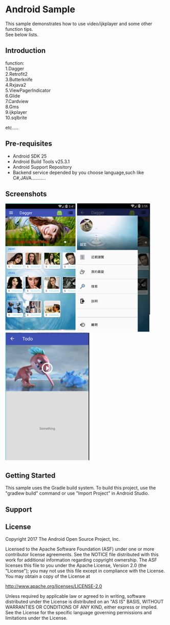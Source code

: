 

Android Sample
===================================

This sample demonstrates how to use video/ijkplayer and some other function tips.</br>
See below lists.

Introduction
------------

function:</br>
1.Dagger</br>
2.Retrofit2</br>
3.Butterknife</br>
4.Rxjava2</br>
5.ViewPagerIndicator</br>
6.Glide</br>
7.Cardview</br>
8.Gms</br>
9.ijkplayer</br>
10.sqlbrite</br>

etc.....

 

Pre-requisites
--------------

- Android SDK 25
- Android Build Tools v25.3.1
- Android Support Repository
- Backend service depended by you choose language,such like C#,JAVA...........

Screenshots
-------------

<img src="screenshots/1.png" height="400" alt="Screenshot"/> 
<img src="screenshots/2.png" height="400" alt="Screenshot"/> 
<img src="screenshots/3.png" height="400" alt="Screenshot"/> 

Getting Started
---------------

This sample uses the Gradle build system. To build this project, use the
"gradlew build" command or use "Import Project" in Android Studio.

Support
-------

 

License
-------

Copyright 2017 The Android Open Source Project, Inc.

Licensed to the Apache Software Foundation (ASF) under one or more contributor
license agreements.  See the NOTICE file distributed with this work for
additional information regarding copyright ownership.  The ASF licenses this
file to you under the Apache License, Version 2.0 (the "License"); you may not
use this file except in compliance with the License.  You may obtain a copy of
the License at

http://www.apache.org/licenses/LICENSE-2.0

Unless required by applicable law or agreed to in writing, software
distributed under the License is distributed on an "AS IS" BASIS, WITHOUT
WARRANTIES OR CONDITIONS OF ANY KIND, either express or implied.  See the
License for the specific language governing permissions and limitations under
the License.
